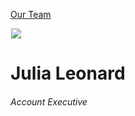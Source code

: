 





[Our Team](/who-we-are/team/)


![](data:image/gif;base64,R0lGODlhAQABAAAAACH5BAEKAAEALAAAAAABAAEAAAICTAEAOw==)![](https://www.gmmb.com/wp-content/uploads/2022/08/Julia-Leonard_BW-Headshot_2022_SM-468x468.jpg)


Julia Leonard
=============


###### Account Executive











